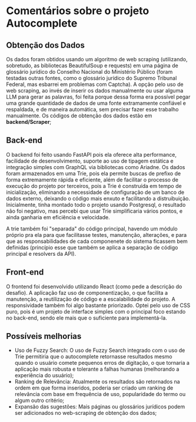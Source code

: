 # Comentários sobre o projeto Autocomplete

## Obtenção dos Dados

Os dados foram obtidos usando um algoritmo de web scraping (utilizando, sobretudo, as bibliotecas BeautifulSoup e requests) em uma página de glossário jurídico do Conselho Nacional do Ministério Público (foram testadas outras fontes, como o glossário jurídico do Supremo Tribunal Federal, mas esbarrei em problemas com Captcha). A opção pelo uso de web scraping, ao invés de inserir os dados manualmente ou usar alguma LLM para gerar as palavras, foi feita porque dessa forma era possível pegar uma grande quantidade de dados de uma fonte extramamente confiável e respaldada, e de maneira automática, sem precisar fazer esse trabalho manualmente. Os códigos de obtenção dos dados estão em **backend/Scraper**;


## Back-end

O backend foi feito usando FastAPI pois ela oferece alta performance, facilidade de desenvolvimento, suporte ao uso de tipagem estática e integração simples com GraphQL via bibliotecas como Ariadne. Os dados foram armazenados em uma Trie, pois ela permite buscas de prefixo de forma extremamente rápida e eficiente, além de facilitar o processo de execução do projeto por terceiros, pois a Trie é construída em tempo de inicialização, eliminando a necessidade de configuração de um banco de dados externo, deixando o código mais enxuto e facilitando a distruibuição. Inicialmente, tinha montado todo o projeto usando Postgresql, o resultado não foi negativo, mas percebi que usar Trie simplificaria vários pontos, e ainda ganharia em eficiência e velocidade.

A trie também foi "separada" do código principal, havendo um módulo próprio pra ela para que facilitasse testes, manutenção, alterações, e para que as responsabilidades de cada componenete do sistema ficassem bem definidas (princípio esse que também se aplica a separação de código principal e resolvers da API).


## Front-end

O frontend foi desenvolvido utilizando React (como pede a descrição do desafio). A aplicação faz uso de componentização, o que facilita a manutenção, a reutilização de código e a escalabilidade do projeto. A responsividade também foi algo bastante priorizado. Optei pelo uso de CSS puro, pois é um projeto de interface simples com o principal foco estando no back-end, sendo ele mais que o suficiente para implementá-la.


## Possíveis melhorias

- Uso de Fuzzy Search: O uso de Fuzzy Search integrado com o uso de Trie permitiria que o autocomplete retornasse resultados mesmo quando o usuário comete pequenos erros de digitação, o que tornaria a aplicação mais robusta e tolerante a falhas humanas (melhorando a experiência do usuário);
- Ranking de Relevância: Atualmente os resultados são retornados na ordem em que forma inseridos, poderia ser criado um ranking de relevância com base em frequência de uso, popularidade do termo ou algum outro critério;
- Expansão das sugestões: Mais páginas ou glossários jurídicos podem ser adicionados no web-scraping de obtenção dos dados;